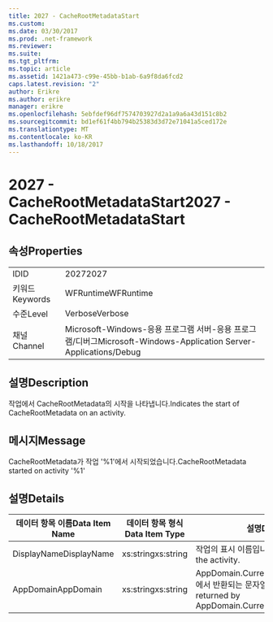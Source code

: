 ```yaml
---
title: 2027 - CacheRootMetadataStart
ms.custom: 
ms.date: 03/30/2017
ms.prod: .net-framework
ms.reviewer: 
ms.suite: 
ms.tgt_pltfrm: 
ms.topic: article
ms.assetid: 1421a473-c99e-45bb-b1ab-6a9f8da6fcd2
caps.latest.revision: "2"
author: Erikre
ms.author: erikre
manager: erikre
ms.openlocfilehash: 5ebfdef96df7574703927d2a1a9a6a43d151c8b2
ms.sourcegitcommit: bd1ef61f4bb794b25383d3d72e71041a5ced172e
ms.translationtype: MT
ms.contentlocale: ko-KR
ms.lasthandoff: 10/18/2017
---
```

# <a name="2027---cacherootmetadatastart"></a><span data-ttu-id="4db27-102">2027 - CacheRootMetadataStart</span><span class="sxs-lookup"><span data-stu-id="4db27-102">2027 - CacheRootMetadataStart</span></span>
## <a name="properties"></a><span data-ttu-id="4db27-103">속성</span><span class="sxs-lookup"><span data-stu-id="4db27-103">Properties</span></span>  
  
|||  
|-|-|  
|<span data-ttu-id="4db27-104">ID</span><span class="sxs-lookup"><span data-stu-id="4db27-104">ID</span></span>|<span data-ttu-id="4db27-105">2027</span><span class="sxs-lookup"><span data-stu-id="4db27-105">2027</span></span>|  
|<span data-ttu-id="4db27-106">키워드</span><span class="sxs-lookup"><span data-stu-id="4db27-106">Keywords</span></span>|<span data-ttu-id="4db27-107">WFRuntime</span><span class="sxs-lookup"><span data-stu-id="4db27-107">WFRuntime</span></span>|  
|<span data-ttu-id="4db27-108">수준</span><span class="sxs-lookup"><span data-stu-id="4db27-108">Level</span></span>|<span data-ttu-id="4db27-109">Verbose</span><span class="sxs-lookup"><span data-stu-id="4db27-109">Verbose</span></span>|  
|<span data-ttu-id="4db27-110">채널</span><span class="sxs-lookup"><span data-stu-id="4db27-110">Channel</span></span>|<span data-ttu-id="4db27-111">Microsoft-Windows-응용 프로그램 서버-응용 프로그램/디버그</span><span class="sxs-lookup"><span data-stu-id="4db27-111">Microsoft-Windows-Application Server-Applications/Debug</span></span>|  
  
## <a name="description"></a><span data-ttu-id="4db27-112">설명</span><span class="sxs-lookup"><span data-stu-id="4db27-112">Description</span></span>  
 <span data-ttu-id="4db27-113">작업에서 CacheRootMetadata의 시작을 나타냅니다.</span><span class="sxs-lookup"><span data-stu-id="4db27-113">Indicates the start of CacheRootMetadata on an activity.</span></span>  
  
## <a name="message"></a><span data-ttu-id="4db27-114">메시지</span><span class="sxs-lookup"><span data-stu-id="4db27-114">Message</span></span>  
 <span data-ttu-id="4db27-115">CacheRootMetadata가 작업 '%1'에서 시작되었습니다.</span><span class="sxs-lookup"><span data-stu-id="4db27-115">CacheRootMetadata started on activity '%1'</span></span>  
  
## <a name="details"></a><span data-ttu-id="4db27-116">설명</span><span class="sxs-lookup"><span data-stu-id="4db27-116">Details</span></span>  
  
|<span data-ttu-id="4db27-117">데이터 항목 이름</span><span class="sxs-lookup"><span data-stu-id="4db27-117">Data Item Name</span></span>|<span data-ttu-id="4db27-118">데이터 항목 형식</span><span class="sxs-lookup"><span data-stu-id="4db27-118">Data Item Type</span></span>|<span data-ttu-id="4db27-119">설명</span><span class="sxs-lookup"><span data-stu-id="4db27-119">Description</span></span>|  
|--------------------|--------------------|-----------------|  
|<span data-ttu-id="4db27-120">DisplayName</span><span class="sxs-lookup"><span data-stu-id="4db27-120">DisplayName</span></span>|<span data-ttu-id="4db27-121">xs:string</span><span class="sxs-lookup"><span data-stu-id="4db27-121">xs:string</span></span>|<span data-ttu-id="4db27-122">작업의 표시 이름입니다.</span><span class="sxs-lookup"><span data-stu-id="4db27-122">The display name of the activity.</span></span>|  
|<span data-ttu-id="4db27-123">AppDomain</span><span class="sxs-lookup"><span data-stu-id="4db27-123">AppDomain</span></span>|<span data-ttu-id="4db27-124">xs:string</span><span class="sxs-lookup"><span data-stu-id="4db27-124">xs:string</span></span>|<span data-ttu-id="4db27-125">AppDomain.CurrentDomain.FriendlyName에서 반환되는 문자열입니다.</span><span class="sxs-lookup"><span data-stu-id="4db27-125">The string returned by AppDomain.CurrentDomain.FriendlyName.</span></span>|

